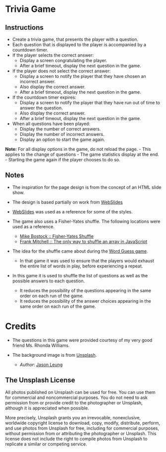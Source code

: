 # Trivia Game

## Instructions

* Create a trivia game, that presents the player with a question.
* Each question that is displayed to the player is accompanied by a countdown timer.
* If the player selects the correct answer:
    - Display a screen congratulating the player.
    - After a brief timeout, display the next question in the game.
* If the player does not select the correct answer:
    - Display a screen to notify the player that they have chosen an incorrect answer.
    - Also display the correct answer.
    - After a brief timeout, display the next question in the game.
* If the countdown timer expires:
    - Display a screen to notify the player that they have run out of time to answer the question.
    - Also display the correct answer.
    - After a brief timeout, display the next question in the game.
* When all questions have been played:
    - Display the number of correct answers.
    - Display the number of incorrect answers.
    - Display an option to start the game again.

**Note:** For all display options in the game, do not reload the page.
    - This applies to the change of questions
    - The game statistics display at the end.
    - Starting the game again if the player chooses to do so.

## Notes

* The inspiration for the page design is from the concept of an HTML slide show.
* The design is based partially on work from [WebSlides](https://webslides.tv/ "WebSlides")
* [WebSlides](https://webslides.tv/ "WebSlides") was used as a reference for some of the styles.

* The game also uses a Fisher-Yates shuffle. The following locations were used as a reference.
    - [Mike Bostock :: Fisher-Yates Shuffle](https://bost.ocks.org/mike/shuffle/)
    - [Frank Mitchell :: The only way to shuffle an array in JavaScript](https://www.frankmitchell.org/2015/01/fisher-yates/)

* The idea for the shuffle came about during the [Word Guess game](https://github.com/richardcyrus/word-guess-game). 
    - In that game it was used to ensure that the players would exhaust the entire list of words in play, before experiencing a repeat.
* In this game it is used to shuffle the list of questions as well as the possible answers to each question.
    - It reduces the possibility of the questions appearing in the same order on each run of the game.
    - It reduces the possibility of the answer choices appearing in the same order on each run of the game.

# Credits

- The questions in this game were provided courtesy of my very good friend Ms. Rhonda Williams.

- The background image is from [Unsplash](https://unsplash.com "Unsplash").
    - _Author_: [Jason Leung](https://unsplash.com/@ninjason)

## The Unsplash License

All photos published on Unsplash can be used for free. You can use them for commercial and noncommercial purposes. You do not need to ask permission from or provide credit to the photographer or Unsplash, although it is appreciated when possible.

More precisely, Unsplash grants you an irrevocable, nonexclusive, worldwide copyright license to download, copy, modify, distribute, perform, and use photos from Unsplash for free, including for commercial purposes, without permission from or attributing the photographer or Unsplash. This license does not include the right to compile photos from Unsplash to replicate a similar or competing service.
